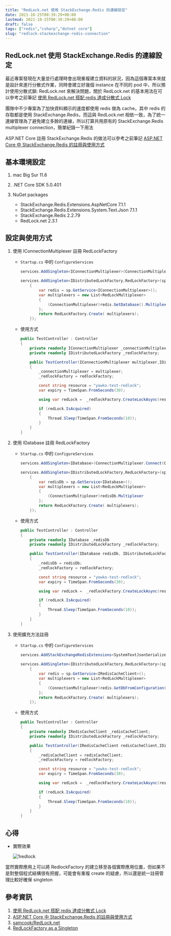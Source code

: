 ```yaml
---
title: "RedLock.net 使用 StackExchange.Redis 的連線設定"
date: 2021-10-25T00:39:29+08:00
lastmod: 2021-10-25T00:39:29+08:00
draft: false
tags: ["redis","csharp","dotnet core"]
slug: "redlock-stackexchange-redis-connection"
---
```


## RedLock.net 使用 StackExchange.Redis 的連線設定

最近專案發現在大量並行處理時會出現重複建立資料的狀況，因為這個專案本來就是設計來進行分散式作業，同時會建立好幾個 instance 在不同的 pod 中，所以預計使用分散式鎖: RedLock.net 來解決問題，關於 RedLock.net 的基本用法在可以參考之前筆記 [使用 RedLock.net 搭配 redis 達成分散式 Lock](/redlocknet-redis-lock/)

團隊中不少專案為了加快資料顯示的速度都使用 redis 做為 cache，其中 redis 的存取都是使用 StackExchange.Redis，而這與 RedLock.net 相依一致，為了統一連線管理為了避免建立多餘的連線，所以打算共用原有的 StackExchange.Redis multiplexer connection，簡單紀錄一下用法

ASP.NET Core 註冊 StackExchange.Redis 的做法可以參考之前筆記 [ASP.NET Core 中 StackExchange.Redis 的註冊與使用方式](stackexchange-redis-in-aspdotnet-core)

## 基本環境設定

1. mac Big Sur 11.6
2. .NET Core SDK 5.0.401
3. NuGet packages

    - StackExchange.Redis.Extensions.AspNetCore 7.1.1
    - StackExchange.Redis.Extensions.System.Text.Json 7.1.1
    - StackExchange.Redis 2.2.79
    - RedLock.net 2.3.1

## 設定與使用方式

1. 使用 IConnectionMultiplexer 註冊 RedLockFactory

    - `Startup.cs` 中的 `ConfigureServices`

        ```cs
        services.AddSingleton<IConnectionMultiplexer>(ConnectionMultiplexer.Connect(Configuration.GetValue<string>("RedisConnection")));
        
        services.AddSingleton<IDistributedLockFactory,RedLockFactory>(sp =>
            {
                var redis = sp.GetService<IConnectionMultiplexer>();
                var multiplexers = new List<RedLockMultiplexer>
                {
                    (ConnectionMultiplexer)redis.GetDatabase().Multiplexer
                };
                return RedLockFactory.Create( multiplexers);
            });
        ```

    - 使用方式

        ```cs
        public TestController : Controller
        {
            private readonly IConnectionMultiplexer _connectionMultiplexer;
            private readonly IDistributedLockFactory _redlockFactory;

            public TestController(IConnectionMultiplexer multiplexer,IDistributedLockFactory redlockFactory)
            {
                _connectionMultiplexer = multiplexer;
                _redlockFactory = redlockFactory;

                const string resource = "yowko-test-redlock";
                var expiry = TimeSpan.FromSeconds(30);

                using var redLock =  _redlockFactory.CreateLockAsync(resource, expiry).ConfigureAwait(false).GetAwaiter().GetResult();

                if (redLock.IsAcquired)
                {
                    Thread.Sleep(TimeSpan.FromSeconds(10));
                }
            }
        }
        ```

2. 使用 IDatabase 註冊 RedLockFactory

    - `Startup.cs` 中的 `ConfigureServices`

        ```cs
        services.AddSingleton<IDatabase>(ConnectionMultiplexer.Connect(Configuration.GetValue<string>("RedisConnection")).GetDatabase(0));

        services.AddSingleton<IDistributedLockFactory,RedLockFactory>(sp =>
            {
                var redisDb = sp.GetService<IDatabase>();
                var multiplexers = new List<RedLockMultiplexer>
                {
                    (ConnectionMultiplexer)redisDb.Multiplexer
                };
                return RedLockFactory.Create( multiplexers);
            });
        ```

    - 使用方式

        ```cs
        public TestController : Controller
        {
            private readonly IDatabase _redisDb
            private readonly IDistributedLockFactory _redlockFactory;

            public TestController(IDatabase redisDb, IDistributedLockFactory redlockFactory)
            {
                _redisDb = redisDb;
                _redlockFactory = redlockFactory;

                const string resource = "yowko-test-redlock";
                var expiry = TimeSpan.FromSeconds(30);

                using var redLock =  _redlockFactory.CreateLockAsync(resource, expiry).ConfigureAwait(false).GetAwaiter().GetResult();

                if (redLock.IsAcquired)
                {
                    Thread.Sleep(TimeSpan.FromSeconds(10));
                }
            }
        }
        ```

3. 使用擴充方法註冊

    - `Startup.cs` 中的 `ConfigureServices`

        ```cs
        services.AddStackExchangeRedisExtensions<SystemTextJsonSerializer>(Configuration.GetSection("RedisConnection").Get<RedisConfiguration>());
            
        services.AddSingleton<IDistributedLockFactory,RedLockFactory>(sp =>
            {
                var redis = sp.GetService<IRedisCacheClient>();
                var multiplexers = new List<RedLockMultiplexer>
                {
                    (ConnectionMultiplexer)redis.GetDbFromConfiguration().Database.Multiplexer
                };
                return RedLockFactory.Create( multiplexers);
            });
        ```

    - 使用方式

        ```cs
        public TestController : Controller
        {
            private readonly IRedisCacheClient _redisCacheClient;
            private readonly IDistributedLockFactory _redlockFactory;

            public TestController(IRedisCacheClient redisCacheClient,IDistributedLockFactory redlockFactory)
            {
                _redisCacheClient = redisCacheClient;
                _redlockFactory = redlockFactory;

                const string resource = "yowko-test-redlock";
                var expiry = TimeSpan.FromSeconds(30);

                using var redLock =  _redlockFactory.CreateLockAsync(resource, expiry).ConfigureAwait(false).GetAwaiter().GetResult();

                if (redLock.IsAcquired)
                {
                    Thread.Sleep(TimeSpan.FromSeconds(10));
                }
            }
        }
        ```

## 心得

- 實際效果

    ![1redlock](https://user-images.githubusercontent.com/3851540/138641751-48ffd341-a9e6-4377-b37d-64d340322e55.png)

當然實際應用上可以將 RedlockFactory 的建立移至各個實際應用位置，但如果不是對整個程式結構很有把握，可能會有重複 create 的疑慮，所以還是統一註冊管理比較好確保 singleton

## 參考資訊

1. [使用 RedLock.net 搭配 redis 達成分散式 Lock](/redlocknet-redis-lock/)
2. [ASP.NET Core 中 StackExchange.Redis 的註冊與使用方式](stackexchange-redis-in-aspdotnet-core)
3. [samcook/RedLock.net](https://github.com/samcook/RedLock.net)
4. [RedLockFactory as a Singleton](https://github.com/samcook/RedLock.net/issues/54#issuecomment-504080700)
